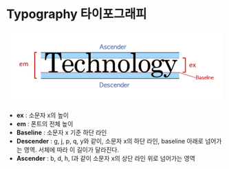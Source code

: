 # Typography 타이포그래피



![](../images/typography.png)



+ **ex** : 소문자 x의 높이
+ **em** : 폰트의 전체 높이
+ **Baseline** : 소문자 x 기준 하단 라인
+ **Descender** : g, j, p, q, y와 같이, 소문자 x의 하단 라인, baseline 아래로 넘어가는 영역. 서체에 따라 이 길이가 달라진다.
+ **Ascender** : b, d, h, l과 같이 소문자 x의 상단 라인 위로 넘어가는 영역

